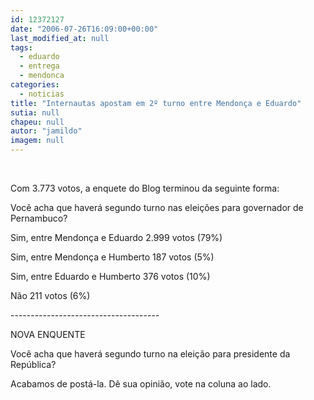 ```yaml
---
id: 12372127
date: "2006-07-26T16:09:00+00:00"
last_modified_at: null
tags:
  - eduardo
  - entrega
  - mendonca
categories:
  - noticias
title: "Internautas apostam em 2º turno entre Mendonça e Eduardo"
sutia: null
chapeu: null
autor: "jamildo"
imagem: null
---
```

<p>&nbsp;</p>
<p>Com 3.773 votos, a enquete do Blog terminou da seguinte forma:</p>
<p>Voc&ecirc; acha que haver&aacute; segundo turno nas elei&ccedil;&otilde;es para governador de Pernambuco?</p>
<p>Sim, entre Mendon&ccedil;a e Eduardo 2.999 votos (79%)</p>
<p>Sim, entre Mendon&ccedil;a e Humberto 187 votos (5%)</p>
<p>Sim, entre Eduardo e Humberto 376 votos (10%)</p>
<p>N&atilde;o 211 votos (6%)</p>
<p>-------------------------------------</p>
<p>NOVA ENQUENTE</p>
<p>Voc&ecirc; acha que haver&aacute; segundo turno na elei&ccedil;&atilde;o para presidente da Rep&uacute;blica?</p>
<p>Acabamos de post&aacute;-la. D&ecirc; sua opini&atilde;o, vote na coluna ao lado.</p>
